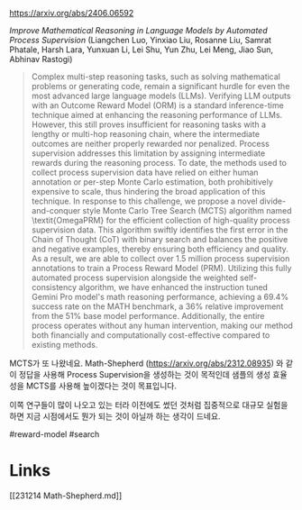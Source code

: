 https://arxiv.org/abs/2406.06592

*Improve Mathematical Reasoning in Language Models by Automated Process Supervision* (Liangchen Luo, Yinxiao Liu, Rosanne Liu, Samrat Phatale, Harsh Lara, Yunxuan Li, Lei Shu, Yun Zhu, Lei Meng, Jiao Sun, Abhinav Rastogi)

> Complex multi-step reasoning tasks, such as solving mathematical problems or generating code, remain a significant hurdle for even the most advanced large language models (LLMs). Verifying LLM outputs with an Outcome Reward Model (ORM) is a standard inference-time technique aimed at enhancing the reasoning performance of LLMs. However, this still proves insufficient for reasoning tasks with a lengthy or multi-hop reasoning chain, where the intermediate outcomes are neither properly rewarded nor penalized. Process supervision addresses this limitation by assigning intermediate rewards during the reasoning process. To date, the methods used to collect process supervision data have relied on either human annotation or per-step Monte Carlo estimation, both prohibitively expensive to scale, thus hindering the broad application of this technique. In response to this challenge, we propose a novel divide-and-conquer style Monte Carlo Tree Search (MCTS) algorithm named \textit{OmegaPRM} for the efficient collection of high-quality process supervision data. This algorithm swiftly identifies the first error in the Chain of Thought (CoT) with binary search and balances the positive and negative examples, thereby ensuring both efficiency and quality. As a result, we are able to collect over 1.5 million process supervision annotations to train a Process Reward Model (PRM). Utilizing this fully automated process supervision alongside the weighted self-consistency algorithm, we have enhanced the instruction tuned Gemini Pro model's math reasoning performance, achieving a 69.4\% success rate on the MATH benchmark, a 36\% relative improvement from the 51\% base model performance. Additionally, the entire process operates without any human intervention, making our method both financially and computationally cost-effective compared to existing methods.

MCTS가 또 나왔네요. Math-Shepherd (https://arxiv.org/abs/2312.08935) 와 같이 정답을 사용해 Process Supervision을 생성하는 것이 목적인데 샘플의 생성 효율성을 MCTS를 사용해 높이겠다는 것이 목표입니다.

이쪽 연구들이 많이 나오고 있는 터라 이전에도 썼던 것처럼 집중적으로 대규모 실험을 하면 지금 시점에서도 뭔가 되는 것이 아닐까 하는 생각이 드네요.

#reward-model #search

# Links

[[231214 Math-Shepherd.md]]